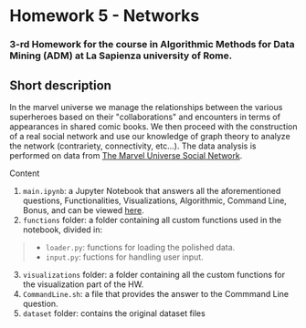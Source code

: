 # Homework 5 - Networks
### 3-rd Homework for the course in Algorithmic Methods for Data Mining (ADM) at La Sapienza university of Rome.

## Short description
In the marvel universe we manage the relationships between the various superheroes based on their "collaborations" and encounters in terms of appearances in shared comic books. We then proceed with the construction of a real social network and use our knowledge of graph theory to analyze the network (contrariety, connectivity, etc...).
The data analysis is performed on data from [The Marvel Universe Social Network](https://www.kaggle.com/datasets/csanhueza/the-marvel-universe-social-network?select=hero-network.csv).

Content
1. `main.ipynb`: a Jupyter Notebook that answers all the aforementioned questions, Functionalities, Visualizations, Algorithmic, Command Line, Bonus, and can be viewed [here](https://nbviewer.org/github/Mamiglia/ADM_HW_5/blob/main/main.ipynb).
2. `functions` folder: a folder containing all custom functions used in the notebook, divided in:
  >- `loader.py`: functions for loading the polished data.
  >- `input.py`: fuctions for handling user input.
3. `visualizations` folder: a folder containing all the custom functions for the visualization part of the HW.
4. `CommandLine.sh`: a file that provides the answer to the Commmand Line question.
5. `dataset` folder: contains the original dataset files
